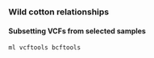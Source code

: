 ### Wild cotton relationships

#### Subsetting VCFs from selected samples

```
ml vcftools bcftools
